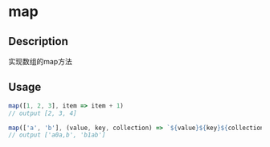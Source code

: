 # map

## Description
实现数组的map方法

## Usage
```javascript
map([1, 2, 3], item => item + 1)
// output [2, 3, 4]
```
```javascript
map(['a', 'b'], (value, key, collection) => `${value}${key}${collection}`)
// output ['a0a,b', 'b1ab']
```